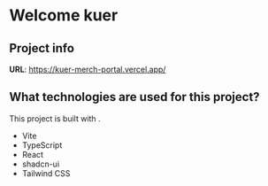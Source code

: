 # Welcome kuer 

## Project info

**URL**: https://kuer-merch-portal.vercel.app/

## What technologies are used for this project?

This project is built with .

- Vite
- TypeScript
- React
- shadcn-ui
- Tailwind CSS


